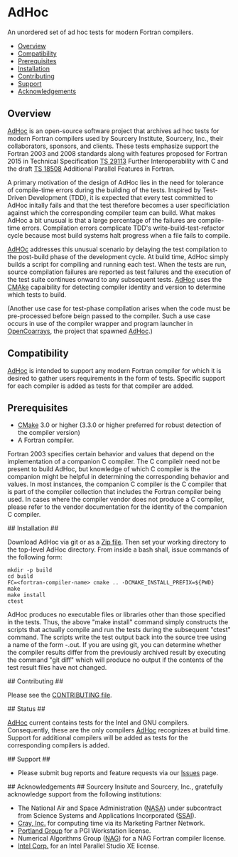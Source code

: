 [This document is formatted with GitHub-Flavored Markdown.              ]:# 
[For better viewing, including hyperlinks, read it online at            ]:# 
[https://github.com/sourceryinstitute/AdHoc/blob/master/README.md]:#

# AdHoc #
An unordered set of ad hoc tests for modern Fortran compilers.

* [Overview]
* [Compatibility]
* [Prerequisites]
* [Installation]
* [Contributing]
* [Support]
* [Acknowledgements]

## <a name="overview">Overview</a> ##
[AdHoc] is an open-source software project that archives ad hoc tests for modern Fortran compilers used by Sourcery Institute, Sourcery, Inc., their collaborators, sponsors, and clients.   These tests emphasize support the Fortran 2003 and 2008 standards along with features proposed for Fortran 2015 in Technical Specification [TS 29113] Further Interoperability with C and the draft [TS 18508] Additional Parallel Features in Fortran.

A primary motivation of the design of AdHoc lies in the need for tolerance of compile-time errors during the building of the tests.  Inspired by Test-Driven Development (TDD), it is expected that every test committed to AdHoc initally fails and that the test therefore becomes a user specificiation against which the corresponding compiler team can build.  What makes AdHoc a bit unusual is that a large percentage of the failures are compile-time errors.  Compilation errors complicate TDD's write-build-test-refactor cycle because most build systems halt progress when a file fails to compile.

[AdHOc] addresses this unusual scenario by delaying the test compilation to the post-build phase of the development cycle.  At build time, AdHoc simply builds a script for compiling and running each test.  When the tests are run, source compilation failures are reported as test failures and the execution of the test suite continues onward to any subsequent tests.  [AdHoc] uses the [CMAke] capaibility for detecting compiler identity and version to determine which tests to build. 

(Another use case for test-phase compilation arises when the code must be pre-processed before beign passed to the compiler.  Such a use case occurs in use of the compiler wrapper and program launcher in [OpenCoarrays], the project that spawned [AdHoc].)

## <a name="compatibility">Compatibility</a> ##
[AdHoc] is intended to support any modern Fortran compiler for which it is desired to gather users requirements in the form of tests. Specific support for each compiler is added as tests for that compiler are added.

## <a name="prerequisites">Prerequisites</a> ##

* [CMake] 3.0 or higher (3.3.0 or higher preferred for robust detection of the compiler version)
* A Fortran compiler.  

Fortran 2003 specifies certain behavior and values that depend on the implementation of a companion C compiler.  The C compilelr need not be present to build AdHoc, but knowledge of which C compiler is the companion might be helpful in determining the corresponding behavior and values.  In most instances, the companion C compiler is the C compiler that is part of the compiler collection that includes the Fortran compiler being used.  In cases where the compiler vendor does not produce a C compiler, please refer to the vendor documentation for the identity of the companion C compiler.

<a name="installation">
## Installation</a> ##

Download AdHoc via git or as a [Zip file].  Then set your working directory to the top-level AdHoc directory.  From inside a bash shall, issue commands of the following form:

    mkdir -p build
    cd build
    FC=<fortran-compiler-name> cmake .. -DCMAKE_INSTALL_PREFIX=${PWD}
    make
    make install
    ctest

AdHoc produces no executable files or libraries other than those specified in the tests.  Thus, the above "make install" command simply constructs the scripts that actually compile and run the tests during the subsequent "ctest" command.  The scripts  write the test output back into the source tree using a name of the form <compiler-identity>-<compiler-version>.out.  If you are using git, you can determine whether the compiler results differ from the previously archived result by executing the command "git diff" which will produce no output if the contents of the test result files have not changed.

<a name="contributing">
## Contributing</a> ##

Please see the [CONTRIBUTING file].

<a name="status">
## Status</a> ##

[AdHoc] current contains tests for the Intel and GNU compilers.  Consequently, these are the only compilers [AdHoc] recognizes at build time.  Support for additional compilers will be added as tests for the corresponding compilers is added.

<a name="support">
## Support</a> ##

* Please submit bug reports and feature requests via our [Issues] page.

<a name="acknowledgements">
## Acknowledgements</a> ##
Sourcery Insitute and Sourcery, Inc., gratefully acknowledge support from the following institutions:

* The National Air and Space Administration ([NASA]) under subcontract from Science Systems and Applications Incorporated ([SSAI]).
* [Cray, Inc.] for computing time via its Marketing Partner Network.
* [Portland Group] for a PGI Workstation license.
* Numerical Algorithms Group ([NAG]) for a NAG Fortran compiler license.
* [Intel Corp.] for an Intel Parallel Studio XE license.

[Hyperlinks]:#

[Table of Contents]:#
[Overview]: #overview
[Compatibility]: #compatibility
[Prerequisites]: #prerequisites
[Installation]: #installation
[Contributing]: #contributing
[Support]: #support
[Acknowledgements]: #acknowledgements
 

[Document Body]:#
[OpenCoarrays]: http://www.opencoarrays.org
[CMake]: http://www.cmake.org
[TS 18508]: http://isotc.iso.org/livelink/livelink?func=ll&objId=17181227&objAction=Open
[TS 29113]: ftp://ftp.nag.co.uk/sc22wg5/N1901-N1950/N1942.pdf
[AdHoc]: https://github.com/sourceryinstitute/AdHoc
[Zip file]: https://github.com/sourceryinstitute/AdHoc/archive/master.zip
[GCC]: http://gcc.gnu.org
[gfortran]: https://gcc.gnu.org/wiki/GFortran
[Sourcery, Inc.]: http://www.sourceryinstitute.org
[Sourcery Institute]: http://www.sourceryinstitute.org
[Contributing file]: ./CONTRIBUTING
[Issues]: https://github.com/sourceryinstitute/AdHoc/issues


[Acknowledgements Section]:#
[NASA]: http://www.nasa.gov
[SSAI]: http://www.ssaihq.com
[Cray, Inc.]: http://www.cray.com
[Portland Group]: http://pgroup.com
[NAG]: http://www.nag.com
[Intel Corp.]: http://www.intel.com




